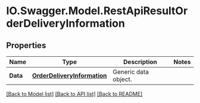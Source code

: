 # IO.Swagger.Model.RestApiResultOrderDeliveryInformation
## Properties

Name | Type | Description | Notes
------------ | ------------- | ------------- | -------------
**Data** | [**OrderDeliveryInformation**](OrderDeliveryInformation.md) | Generic data object. | 

[[Back to Model list]](../README.md#documentation-for-models) [[Back to API list]](../README.md#documentation-for-api-endpoints) [[Back to README]](../README.md)

